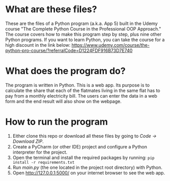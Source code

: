 # What are these files?
These are the files of a Python program (a.k.a. App 5) built in the Udemy course  "The Complete Python Course in the Professional OOP Approach."
The course covers how to make this program step by step, plus nine other Python programs. 
If you want to learn Python, you can take the course for a high discount in the link below: 
https://www.udemy.com/course/the-python-pro-course/?referralCode=D1224FDF916B73D7E740
# What does the program do?
The program is written in Python. This is a web app. Its purpose is to calculate the share that each of the flatmates living in the same flat has to pay
from a monthly electricity bill. The users can enter the data in a web form and the end result will also show on the webpage.
# How to run the program
1. Either clone this repo or download all these files by going to _Code -> Download ZIP_.
2. Create a PyCharm (or other IDE) project and configure a Python interpreter for the project.
3. Open the terminal and install the required packages by running:
   `pip install -r requirements.txt`
4. Run _main.py_ (the one located in the project root directory) with Python.
5. Open http://127.0.0.1:5000/ on your internet browser to see the web app.